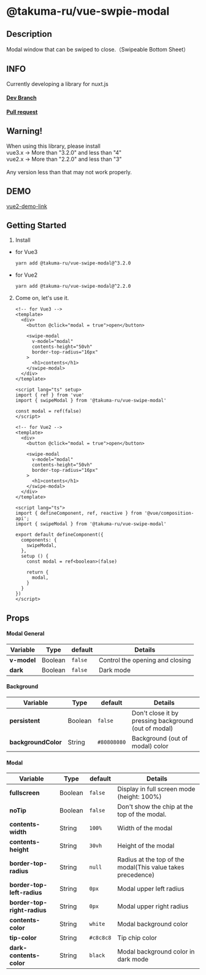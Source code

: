 # @takuma-ru/vue-swpie-modal

## Description
Modal window that can be swiped to close.（Swipeable Bottom Sheet）

## INFO
Currently developing a library for nuxt.js<br>
#### [Dev Branch](https://github.com/takuma-ru/vue-swipe-modal/tree/feature/16)<br>
#### [Pull request](https://github.com/takuma-ru/vue-swipe-modal/pull/18)<br>

## Warning!
When using this library, please install<br>
vue3.x -> More than "3.2.0" and less than "4"<br>
vue2.x -> More than "2.2.0" and less than "3"<br>
<br>
Any version less than that may not work properly.

## DEMO
[vue2-demo-link](https://vue-swipe-modal-vue2.vercel.app)

## Getting Started
1. Install
- for Vue3
  ```md
  yarn add @takuma-ru/vue-swipe-modal@^3.2.0
  ```

- for Vue2
  ```md
  yarn add @takuma-ru/vue-swipe-modal@^2.2.0
  ```

2. Come on, let's use it.
    ```vue
    <!-- for Vue3 -->
    <template>
      <div>
        <button @click="modal = true">open</button>

        <swipe-modal
          v-model="modal"
          contents-height="50vh"
          border-top-radius="16px"
        >
          <h1>contents</h1>
        </swipe-modal>
      </div>
    </template>

    <script lang="ts" setup>
    import { ref } from 'vue'
    import { swipeModal } from '@takuma-ru/vue-swipe-modal'

    const modal = ref(false)
    </script>
    ```

    ```vue
    <!-- for Vue2 -->
    <template>
      <div>
        <button @click="modal = true">open</button>

        <swipe-modal
          v-model="modal"
          contents-height="50vh"
          border-top-radius="16px"
        >
          <h1>contents</h1>
        </swipe-modal>
      </div>
    </template>

    <script lang="ts">
    import { defineComponent, ref, reactive } from '@vue/composition-api';
    import { swipeModal } from '@takuma-ru/vue-swipe-modal'

    export default defineComponent({
      components: {
        swipeModal,
      },
      setup () {
        const modal = ref<boolean>(false)

        return {
          modal,
        }
      }
    })
    </script>
    ```

## Props

#### Modal General
| Variable | Type | default | Details |
| --- | --- | --- | --- |
| **v-model** | Boolean | `false` | Control the opening and closing |
| **dark** | Boolean | `false` | Dark mode |

#### Background
| Variable | Type | default | Details |
| --- | --- | --- | --- |
| **persistent** | Boolean | `false` | Don't close it by pressing background (out of modal) |
| **backgroundColor** | String | `#80808080` | Background (out of modal) color |

#### Modal
| Variable | Type | default | Details |
| --- | --- | --- | --- |
| **fullscreen** | Boolean | `false` | Display in full screen mode (height: 100%)|
| **noTip** | Boolean | `false` | Don't show the chip at the top of the modal. |
| **contents-width** | String | `100%` | Width of the modal |
| **contents-height** | String | `30vh` | Height of the modal |
| **border-top-radius** | String | `null` | Radius at the top of the modal(This value takes precedence) |
| **border-top-left-radius** | String | `0px` | Modal upper left radius |
| **border-top-right-radius** | String | `0px` | Modal upper right radius |
| **contents-color** | String | `white` | Modal background color |
| **tip-color** | String | `#c8c8c8` | Tip chip color |
| **dark-contents-color** | String | `black` | Modal background color in dark mode |
